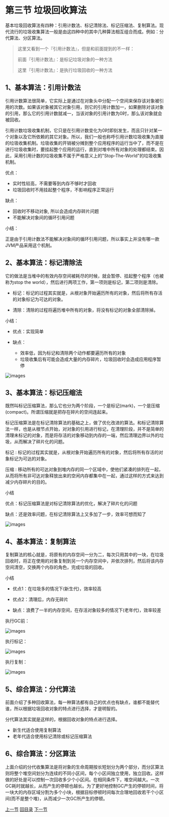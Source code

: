 

# 第三节 垃圾回收算法

基本垃圾回收算法有四种：引用计数法、标记清除法、标记压缩法、复制算法。现代流行的垃圾收集算法一般是由这四种中的其中几种算法相互组合而成。例如：分代算法、分区算法。

> 这里又看到一个『引用计数法』，但是和前面提到的不一样：
>
> 前面『引用计数法』：是标记垃圾对象的一种方法
>
> 这里『引用计数法』：是执行垃圾回收的一种方法



## 1、基本算法：引用计数法

引用计数算法很简单，它实际上是通过在对象头中分配一个空间来保存该对象被引用的次数。如果该对象被其它对象引用，则它的引用计数加一，如果删除对该对象的引用，那么它的引用计数就减一，当该对象的引用计数为0时，那么该对象就会被回收。<br/>

引用计数垃圾收集机制，它只是在引用计数变化为0时即刻发生，而且只针对某一个对象以及它所依赖的其它对象。所以，我们一般也称呼引用计数垃圾收集为直接的垃圾收集机制。垃圾收集的开销被分摊到整个应用程序的运行当中了，而不是在进行垃圾收集时，要挂起整个应用的运行，直到对堆中所有对象的处理都结束。因此，采用引用计数的垃圾收集不属于严格意义上的"Stop-The-World"的垃圾收集机制。<br/>



优点：

- 实时性较高，不需要等到内存不够时才回收
- 垃圾回收时不用挂起整个程序，不影响程序正常运行



缺点：

- 回收时不移动对象, 所以会造成内存碎片问题
- 不能解决对象间的循环引用问题



小结：<br/>

正是由于引用计数法不能解决对象间的循环引用问题，所以事实上并没有哪一款JVM产品采用这个机制。



## 2、基本算法：标记清除法

它的做法是当堆中的有效内存空间被耗尽的时候，就会暂停、挂起整个程序（也被称为stop the world），然后进行两项工作，第一项则是标记，第二项则是清除。

- 标记：标记的过程其实就是，从根对象开始遍历所有的对象，然后将所有存活的对象标记为可达的对象。

- 清除：清除的过程将遍历堆中所有的对象，将没有标记的对象全部清除掉。



小结：<br/>

- 优点：实现简单

- 缺点：
  - 效率低，因为标记和清除两个动作都要遍历所有的对象
  - 垃圾收集后有可能会造成大量的内存碎片，垃圾回收时会造成应用程序暂停

![images](./images/img026.png)



## 3、基本算法：标记压缩法

既然叫标记压缩算法，那么它也分为两个阶段，一个是标记(mark)，一个是压缩(compact)。所谓压缩就是把存在碎片的空间连起来。 <br/>

标记压缩算法是在标记清除算法的基础之上，做了优化改进的算法。和标记清除算法一样，也是从根节点开始，对对象的引用进行标记，在清理阶段，并不是简单的清理未标记的对象，而是将存活的对象移动到内存的一端，然后清理边界以外的垃圾，从而解决了碎片化的问题。<br/>

标记 : 标记的过程其实就是，从根对象开始遍历所有的对象，然后将所有存活的对象标记为可达的对象。<br/>

压缩 : 移动所有的可达对象到堆内存的同一个区域中，使他们紧凑的排列在一起，从而将所有非可达对象释放出来的空闲内存都集中在一起，通过这样的方式来达到减少内存碎片的目的。<br/>

小结<br/>

优点：标记压缩算法是对标记清除算法的优化，解决了碎片化的问题

缺点：还是效率问题，在标记清除算法上又多加了一步，效率可想而知了

![images](./images/img027.png)



## 4、基本算法：复制算法

复制算法的核心就是，将原有的内存空间一分为二，每次只用其中的一块，在垃圾回收时，将正在使用的对象复制到另一个内存空间中，并依次排列，然后将该内存空间清空，交换两个内存的角色，完成垃圾的回收。



小结<br/>

- 优点1：在垃圾多的情况下(新生代)，效率较高

- 优点2：清理后，内存无碎片

- 缺点：浪费了一半的内存空间，在存活对象较多的情况下(老年代)，效率较差



执行GC前：

![images](./images/img028.png)



执行标记：

![images](./images/img029.png)



执行复制：

![images](./images/img030.png)



## 5、综合算法：分代算法

前面介绍了多种回收算法，每一种算法都有自己的优点也有缺点，谁都不能替代谁，所以根据垃圾回收对象的特点进行选择，才是明智的。

分代算法其实就是这样的，根据回收对象的特点进行选择。

- 新生代适合使用复制算法
- 老年代适合使用标记清除或标记压缩算法



## 6、综合算法：分区算法

上面介绍的分代收集算法是将对象的生命周期按长短划分为两个部分，而分区算法则将整个堆空间划分为连续的不同小区间，每个小区间独立使用，独立回收。这样做的好处是可以控制一次回收多少个小区间。在相同条件下，堆空间越大。一次GC耗时就越长，从而产生的停顿也越长。为了更好地控制GC产生的停顿时间，将一块大的内存区域分割为多个小块，根据目标停顿时间每次合理地回收若干个小区间(而不是整个堆)，从而减少一次GC所产生的停顿。







[上一节](verse02.html) [回目录](index.html) [下一节](verse04.html)